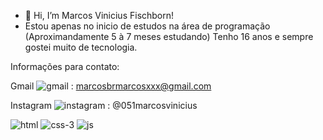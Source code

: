 - 👋 Hi, I’m Marcos Vinicius Fischborn!
- Estou apenas no inicio de estudos na área de programação (Aproximandamente 5 à 7 meses estudando) Tenho 16 anos e sempre gostei muito de tecnologia.

  
Informações para contato:


Gmail
![gmail](https://github.com/MarcosViniciusFischborn/MarcosViniciusFischborn/assets/142673906/9d54b487-6368-484f-8686-7641ce9e9fd7)
:
marcosbrmarcosxxx@gmail.com

Instagram
![instagram](https://github.com/MarcosViniciusFischborn/MarcosViniciusFischborn/assets/142673906/23d825e1-9c5a-4cab-bf63-6e47fb5e5a7e)
:
@051marcosvinicius   

![html](https://github.com/MarcosViniciusFischborn/MarcosViniciusFischborn/assets/142673906/e3b82ce3-14dd-4556-89e7-208ae9cf4cf9)
![css-3](https://github.com/MarcosViniciusFischborn/MarcosViniciusFischborn/assets/142673906/e406bd98-1a84-46ba-a1d4-7efc6604748c)
![js](https://github.com/MarcosViniciusFischborn/MarcosViniciusFischborn/assets/142673906/8fda91f2-a6ec-4a56-a92d-a15a2a49d097)




<!---
MarcosViniciusFischborn/MarcosViniciusFischborn is a ✨ special ✨ repository because its `README.md` (this file) appears on your GitHub profile.
You can click the Preview link to take a look at your changes.
--->
